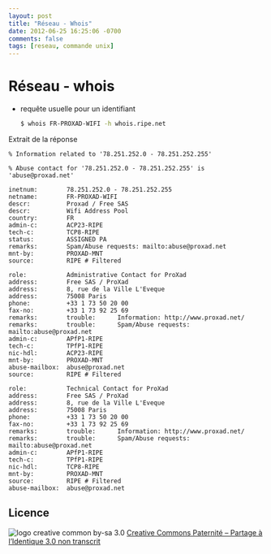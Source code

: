 ```yaml
---
layout: post
title: "Réseau - Whois"
date: 2012-06-25 16:25:06 -0700
comments: false
tags: [reseau, commande unix]
---
```


# Réseau - whois

* requête usuelle pour un identifiant

	```bash
	$ whois FR-PROXAD-WIFI -h whois.ripe.net
	```

Extrait de la réponse 

```
% Information related to '78.251.252.0 - 78.251.252.255'

% Abuse contact for '78.251.252.0 - 78.251.252.255' is 'abuse@proxad.net'

inetnum:        78.251.252.0 - 78.251.252.255
netname:        FR-PROXAD-WIFI
descr:          Proxad / Free SAS
descr:          Wifi Address Pool
country:        FR
admin-c:        ACP23-RIPE
tech-c:         TCP8-RIPE
status:         ASSIGNED PA
remarks:        Spam/Abuse requests: mailto:abuse@proxad.net
mnt-by:         PROXAD-MNT
source:         RIPE # Filtered

role:           Administrative Contact for ProXad
address:        Free SAS / ProXad
address:        8, rue de la Ville L'Eveque
address:        75008 Paris
phone:          +33 1 73 50 20 00
fax-no:         +33 1 73 92 25 69
remarks:        trouble:      Information: http://www.proxad.net/
remarks:        trouble:      Spam/Abuse requests: mailto:abuse@proxad.net
admin-c:        APfP1-RIPE
tech-c:         TPfP1-RIPE
nic-hdl:        ACP23-RIPE
mnt-by:         PROXAD-MNT
abuse-mailbox:  abuse@proxad.net
source:         RIPE # Filtered

role:           Technical Contact for ProXad
address:        Free SAS / ProXad
address:        8, rue de la Ville L'Eveque
address:        75008 Paris
phone:          +33 1 73 50 20 00
fax-no:         +33 1 73 92 25 69
remarks:        trouble:      Information: http://www.proxad.net/
remarks:        trouble:      Spam/Abuse requests: mailto:abuse@proxad.net
admin-c:        APfP1-RIPE
tech-c:         TPfP1-RIPE
nic-hdl:        TCP8-RIPE
mnt-by:         PROXAD-MNT
source:         RIPE # Filtered
abuse-mailbox:  abuse@proxad.net
```

## Licence

![logo creative common by-sa 3.0](http://i.creativecommons.org/l/by-sa/3.0/88x31.png)
[Creative Commons Paternité – Partage à l’Identique 3.0 non transcrit](http://creativecommons.org/licenses/by-sa/3.0/)
